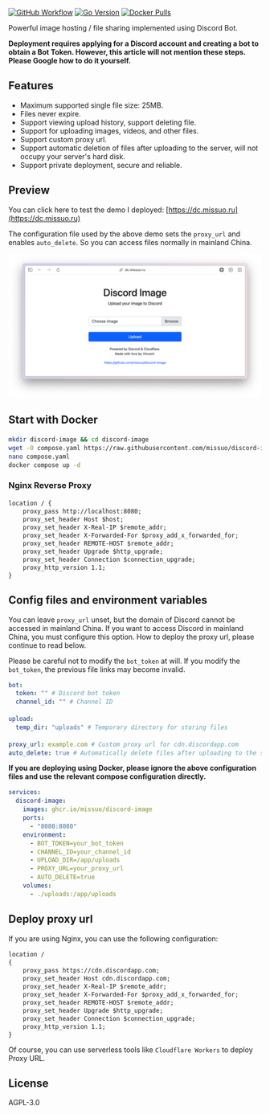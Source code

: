 [![GitHub Workflow][1]](https://github.com/missuo/discord-image/actions)
[![Go Version][2]](https://github.com/missuo/discord-image/blob/main/go.mod)
[![Docker Pulls][3]](https://hub.docker.com/r/missuo/discord-image)

[1]: https://img.shields.io/github/actions/workflow/status/missuo/discord-image/release.yaml?logo=github
[2]: https://img.shields.io/github/go-mod/go-version/missuo/discord-image?logo=go
[3]: https://img.shields.io/docker/pulls/missuo/discord-image?logo=docker

Powerful image hosting / file sharing implemented using Discord Bot.

**Deployment requires applying for a Discord account and creating a bot to obtain a Bot Token. However, this article will not mention these steps. Please Google how to do it yourself.**

## Features
- Maximum supported single file size: 25MB.
- Files never expire.
- Support viewing upload history, support deleting file.
- Support for uploading images, videos, and other files.
- Support custom proxy url.
- Support automatic deletion of files after uploading to the server, will not occupy your server's hard disk.
- Support private deployment, secure and reliable.

## Preview

You can click here to test the demo I deployed: [https://dc.missuo.ru](https://dc.missuo.ru)

The configuration file used by the above demo sets the `proxy_url` and enables `auto_delete`. So you can access files normally in mainland China.

![Demo](./screenshot/image.png)

## Start with Docker

```bash
mkdir discord-image && cd discord-image
wget -O compose.yaml https://raw.githubusercontent.com/missuo/discord-image/main/compose.yaml
nano compose.yaml
docker compose up -d
```
### Nginx Reverse Proxy

```nginx
location / {
    proxy_pass http://localhost:8080;
    proxy_set_header Host $host;
    proxy_set_header X-Real-IP $remote_addr;
    proxy_set_header X-Forwarded-For $proxy_add_x_forwarded_for;
    proxy_set_header REMOTE-HOST $remote_addr;
    proxy_set_header Upgrade $http_upgrade;
    proxy_set_header Connection $connection_upgrade;
    proxy_http_version 1.1;
} 
```

## Config files and environment variables

You can leave `proxy_url` unset, but the domain of Discord cannot be accessed in mainland China. If you want to access Discord in mainland China, you must configure this option. How to deploy the proxy url, please continue to read below.

Please be careful not to modify the `bot_token` at will. If you modify the `bot_token`, the previous file links may become invalid.

```yaml
bot:
  token: "" # Discord bot token
  channel_id: "" # Channel ID

upload:
  temp_dir: "uploads" # Temporary directory for storing files

proxy_url: example.com # Custom proxy url for cdn.discordapp.com
auto_delete: true # Automatically delete files after uploading to the server
```

**If you are deploying using Docker, please ignore the above configuration files and use the relevant compose configuration directly.**

```yaml
services:
  discord-image:
    images: ghcr.io/missuo/discord-image
    ports:
      - "8080:8080"
    environment:
      - BOT_TOKEN=your_bot_token
      - CHANNEL_ID=your_channel_id
      - UPLOAD_DIR=/app/uploads
      - PROXY_URL=your_proxy_url
      - AUTO_DELETE=true
    volumes:
      - ./uploads:/app/uploads
```

## Deploy proxy url

If you are using Nginx, you can use the following configuration:

```nginx
location /
{
    proxy_pass https://cdn.discordapp.com;
    proxy_set_header Host cdn.discordapp.com;
    proxy_set_header X-Real-IP $remote_addr;
    proxy_set_header X-Forwarded-For $proxy_add_x_forwarded_for;
    proxy_set_header REMOTE-HOST $remote_addr;
    proxy_set_header Upgrade $http_upgrade;
    proxy_set_header Connection $connection_upgrade;
    proxy_http_version 1.1;
}
```

Of course, you can use serverless tools like `Cloudflare Workers` to deploy Proxy URL.

## License
AGPL-3.0